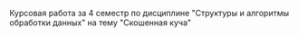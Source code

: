Курсовая работа за 4 семестр по дисциплине "Структуры и алгоритмы обработки данных" на тему "Скошенная куча"

